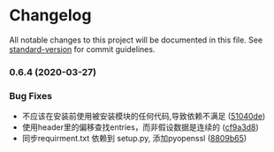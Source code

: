 # Changelog

All notable changes to this project will be documented in this file. See [standard-version](https://github.com/conventional-changelog/standard-version) for commit guidelines.

### 0.6.4 (2020-03-27)


### Bug Fixes

* 不应该在安装前使用被安装模块的任何代码,导致依赖不满足 ([51040de](https://github.com/mikusjelly/apkutils/commit/51040def83678e7160cd9243f8ee626fd2e79cae))
* 使用header里的偏移查找entries，而非假设数据是连续的 ([cf9a3d8](https://github.com/mikusjelly/apkutils/commit/cf9a3d8fe3a89d49863f926a3754a51ed7015661))
* 同步requirment.txt 依赖到 setup.py, 添加pyopenssl ([8809b65](https://github.com/mikusjelly/apkutils/commit/8809b65a0c00c96d7ed145356ac257bcc3bf3575))
